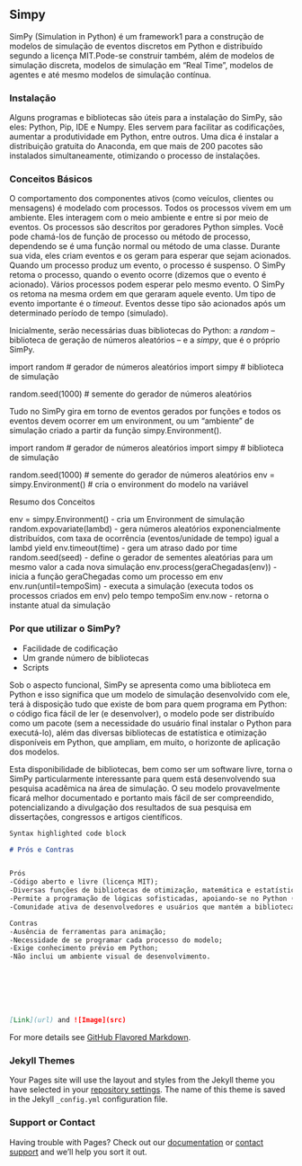 ## **Simpy**

SimPy (Simulation in Python) é um framework1 para a construção de modelos de simulação de eventos discretos em Python e distribuído segundo a licença MIT.Pode-se construir também, além de modelos de simulação discreta, modelos de simulação em “Real Time”, modelos de agentes e até mesmo modelos de simulação contínua.
  
### Instalação

 Alguns programas e bibliotecas são úteis para a instalação do SimPy, são eles: Python, Pip, IDE e Numpy. Eles servem para facilitar as codificações, aumentar a produtividade em Python, entre outros.
 Uma dica é instalar a distribuição gratuita do Anaconda, em que mais de 200 pacotes são instalados simultaneamente, otimizando o processo de instalações.

### Conceitos Básicos

O comportamento dos componentes ativos (como veículos, clientes ou mensagens) é modelado com processos. Todos os processos vivem em um ambiente. Eles interagem com o meio ambiente e entre si por meio de eventos.
Os processos são descritos por geradores Python simples. Você pode chamá-los de função de processo ou método de processo, dependendo se é uma função normal ou método de uma classe. Durante sua vida, eles criam eventos e os geram para esperar que sejam acionados.
Quando um processo produz um evento, o processo é suspenso. O SimPy retoma o processo, quando o evento ocorre (dizemos que o evento é acionado). Vários processos podem esperar pelo mesmo evento. O SimPy os retoma na mesma ordem em que geraram aquele evento.
Um tipo de evento importante é o _timeout_. Eventos desse tipo são acionados após um determinado período de tempo (simulado).

Inicialmente, serão necessárias duas bibliotecas do Python: a _random_ – biblioteca de geração de números aleatórios – e a _simpy_, que é o próprio SimPy.

import random             # gerador de números aleatórios
import simpy              # biblioteca de simulação

random.seed(1000)         # semente do gerador de números aleatórios

Tudo no SimPy gira em torno de eventos gerados por funções e todos os eventos devem ocorrer em um environment, ou um “ambiente” de simulação criado a partir da função simpy.Environment().

import random             # gerador de números aleatórios
import simpy              # biblioteca de simulação

random.seed(1000)         # semente do gerador de números aleatórios
env = simpy.Environment() # cria o environment do modelo na variável 

Resumo dos Conceitos

env = simpy.Environment() - cria um Environment de simulação
random.expovariate(lambd) - gera números aleatórios exponencialmente distribuídos, com taxa de ocorrência (eventos/unidade de tempo) igual a lambd
yield env.timeout(time) - gera um atraso dado por time
random.seed(seed) - define o gerador de sementes aleatórias para um mesmo valor a cada nova simulação
env.process(geraChegadas(env)) - inicia a função geraChegadas como um processo em env
env.run(until=tempoSim) - executa a simulação (executa todos os processos criados em env) pelo tempo tempoSim
env.now - retorna o instante atual da simulação


### Por que utilizar o SimPy?

- Facilidade de codificação
- Um grande número de bibliotecas
- Scripts

Sob o aspecto funcional, SimPy se apresenta como uma biblioteca em Python e isso significa que um modelo de simulação desenvolvido com ele, terá à disposição tudo que existe de bom para quem programa em Python: o código fica fácil de ler (e desenvolver), o modelo pode ser distribuído como um pacote (sem a necessidade do usuário final instalar o Python para executá-lo), além das diversas bibliotecas de estatística e otimização disponíveis em Python, que ampliam, em muito, o horizonte de aplicação dos modelos.

Esta disponibilidade de bibliotecas, bem como ser um software livre, torna o SimPy particularmente interessante para quem está desenvolvendo sua pesquisa acadêmica na área de simulação. O seu modelo provavelmente ficará melhor documentado e portanto mais fácil de ser compreendido, potencializando a divulgação dos resultados de sua pesquisa em dissertações, congressos e artigos científicos.

```markdown
Syntax highlighted code block

# Prós e Contras


Prós
-Código aberto e livre (licença MIT);
-Diversas funções de bibliotecas de otimização, matemática e estatística podem ser incorporadas ao modelo;
-Permite a programação de lógicas sofisticadas, apoiando-se no Python (e suas bibliotecas);
-Comunidade ativa de desenvolvedores e usuários que mantém a biblioteca atualizada;

Contras
-Ausência de ferramentas para animação;
-Necessidade de se programar cada processo do modelo;
-Exige conhecimento prévio em Python;
-Não inclui um ambiente visual de desenvolvimento.







[Link](url) and ![Image](src)
```

For more details see [GitHub Flavored Markdown](https://guides.github.com/features/mastering-markdown/).

### Jekyll Themes

Your Pages site will use the layout and styles from the Jekyll theme you have selected in your [repository settings](https://github.com/Danielabirck/Simpy/settings). The name of this theme is saved in the Jekyll `_config.yml` configuration file.

### Support or Contact

Having trouble with Pages? Check out our [documentation](https://docs.github.com/categories/github-pages-basics/) or [contact support](https://github.com/contact) and we’ll help you sort it out.
